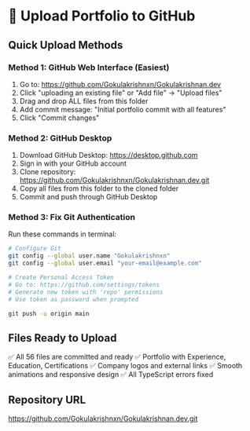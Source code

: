 # 🚀 Upload Portfolio to GitHub

## Quick Upload Methods

### Method 1: GitHub Web Interface (Easiest)
1. Go to: https://github.com/Gokulakrishnxn/Gokulakrishnan.dev
2. Click "uploading an existing file" or "Add file" → "Upload files"
3. Drag and drop ALL files from this folder
4. Add commit message: "Initial portfolio commit with all features"
5. Click "Commit changes"

### Method 2: GitHub Desktop
1. Download GitHub Desktop: https://desktop.github.com
2. Sign in with your GitHub account
3. Clone repository: https://github.com/Gokulakrishnxn/Gokulakrishnan.dev.git
4. Copy all files from this folder to the cloned folder
5. Commit and push through GitHub Desktop

### Method 3: Fix Git Authentication
Run these commands in terminal:

```bash
# Configure Git
git config --global user.name "Gokulakrishnxn"
git config --global user.email "your-email@example.com"

# Create Personal Access Token
# Go to: https://github.com/settings/tokens
# Generate new token with 'repo' permissions
# Use token as password when prompted

git push -u origin main
```

## Files Ready to Upload
✅ All 56 files are committed and ready
✅ Portfolio with Experience, Education, Certifications
✅ Company logos and external links
✅ Smooth animations and responsive design
✅ All TypeScript errors fixed

## Repository URL
https://github.com/Gokulakrishnxn/Gokulakrishnan.dev.git
